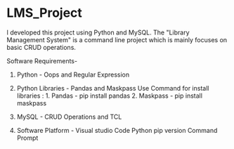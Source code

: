 # LMS_Project
I developed this project using Python and MySQL. The "Library Management System"  is a command line project which is mainly focuses on basic CRUD operations.

Software Requirements- 

1. Python - Oops and Regular Expression

2. Python Libraries - Pandas and Maskpass
   Use Command for install libraries : 1. Pandas - pip install pandas
                                       2. Maskpass - pip install maskpass

3. MySQL - CRUD Operations and TCL

4. Software Platform - Visual studio Code
                       Python pip version
                       Command Prompt
